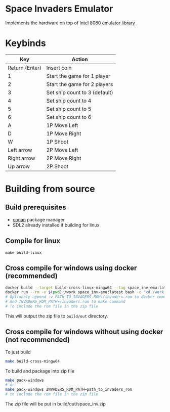 # Space Invaders Emulator
Implements the hardware on top of [Intel 8080 emulator library](https://github.com/Xertes0/atat)

# Keybinds
|Key|Action|
|-|-|
|Return (Enter)|Insert coin|
|1|Start the game for 1 player|
|2|Start the game for 2 players|
|3|Set ship count to 3 (default)|
|4|Set ship count to 4|
|5|Set ship count to 5|
|6|Set ship count to 6|
|A|1P Move Left|
|D|1P Move Right|
|W|1P Shoot|
|Left arrow|2P Move Left|
|Right arrow|2P Move Right|
|Up arrow|2P Shoot|

# Building from source
## Build prerequisites
- [conan](https://conan.io/) package manager
- SDL2 already installed if building for linux

## Compile for linux
``
make build-linux
``

## Cross compile for windows using docker (recommended)
```bash
docker build --target build-cross-linux-mingw64 --tag space_inv-emu:latest .
docker run --rm -v $(pwd):/work space_inv-emu:latest bash -c "cd /work && make pack-windows"
# Optionaly append -v PATH_TO_INVADERS_ROM:/invaders.rom to docker command
# And INVADERS_ROM_PATH=/invaders.rom to make command
# To include the rom file in the zip file
```
This will output the zip file to `build/out` directory.

## Cross compile for windows without using docker (not recommended)
To just build
```bash
make build-cross-mingw64
```

To build and package into zip file
```bash
make pack-windows
# or
make pack-windows INVADERS_ROM_PATH=path_to_invaders_rom
# to include the rom file in the zip file
```
The zip file will be put in build/out/space_inv.zip
